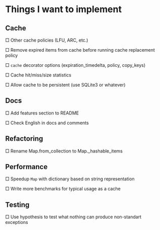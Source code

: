 # Things I want to implement

## Cache

□ Other cache policies (LFU, ARC, etc.)

□ Remove expired items from cache before running cache replacement policy

□ `cache` decorator options (expiration_timedelta, policy, copy_keys)

□ Cache hit/miss/size statistics

□ Allow cache to be persistent (use SQLite3 or whatever)

## Docs

□ Add features section to README

□ Check English in docs and comments

## Refactoring

□ Rename Map.from_collection to Map._hashable_items

## Performance

□ Speedup `Map` with dictionary based on string representation

□ Write more benchmarks for typical usage as a cache

## Testing

□ Use hypothesis to test what nothing can produce non-standart exceptions
